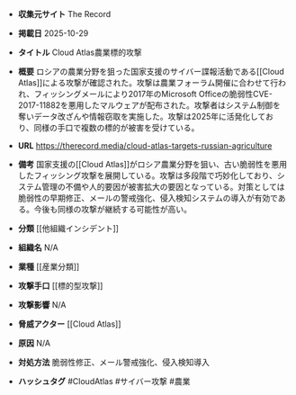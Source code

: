 - **収集元サイト**
The Record

- **掲載日**
2025-10-29

- **タイトル**
Cloud Atlas農業標的攻撃

- **概要**
ロシアの農業分野を狙った国家支援のサイバー諜報活動である[[Cloud Atlas]]による攻撃が確認された。攻撃は農業フォーラム開催に合わせて行われ、フィッシングメールにより2017年のMicrosoft Officeの脆弱性CVE-2017-11882を悪用したマルウェアが配布された。攻撃者はシステム制御を奪いデータ改ざんや情報窃取を実施した。攻撃は2025年に活発化しており、同様の手口で複数の標的が被害を受けている。

- **URL**
https://therecord.media/cloud-atlas-targets-russian-agriculture

- **備考**
国家支援の[[Cloud Atlas]]がロシア農業分野を狙い、古い脆弱性を悪用したフィッシング攻撃を展開している。攻撃は多段階で巧妙化しており、システム管理の不備や人的要因が被害拡大の要因となっている。対策としては脆弱性の早期修正、メールの警戒強化、侵入検知システムの導入が有効である。今後も同様の攻撃が継続する可能性が高い。

- **分類**
[[他組織インシデント]]

- **組織名**
N/A

- **業種**
[[産業分類]]

- **攻撃手口**
[[標的型攻撃]]

- **攻撃影響**
N/A

- **脅威アクター**
[[Cloud Atlas]]

- **原因**
N/A

- **対処方法**
脆弱性修正、メール警戒強化、侵入検知導入

- **ハッシュタグ**
#CloudAtlas #サイバー攻撃 #農業
